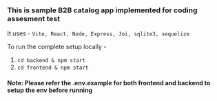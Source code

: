 ### This is sample B2B catalog app implemented for coding assesment test

It uses -
`Vite, React, Node, Express, Joi, sqlite3, sequelize`

To run the complete setup locally -

1. `cd backend & npm start`
2. `cd frontend & npm start`

#### Note: Please refer the .env.example for both frontend and backend to setup the env before running

